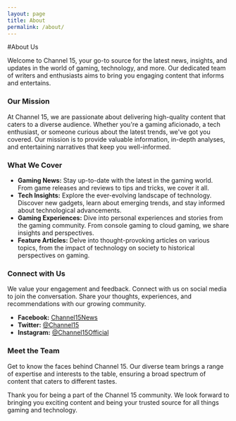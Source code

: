```yaml
---
layout: page
title: About
permalink: /about/
---
```


#About Us

Welcome to Channel 15, your go-to source for the latest news, insights, and updates in the world of gaming, technology, and more. Our dedicated team of writers and enthusiasts aims to bring you engaging content that informs and entertains.

### Our Mission

At Channel 15, we are passionate about delivering high-quality content that caters to a diverse audience. Whether you're a gaming aficionado, a tech enthusiast, or someone curious about the latest trends, we've got you covered. Our mission is to provide valuable information, in-depth analyses, and entertaining narratives that keep you well-informed.

### What We Cover

- **Gaming News:** Stay up-to-date with the latest in the gaming world. From game releases and reviews to tips and tricks, we cover it all.
- **Tech Insights:** Explore the ever-evolving landscape of technology. Discover new gadgets, learn about emerging trends, and stay informed about technological advancements.
- **Gaming Experiences:** Dive into personal experiences and stories from the gaming community. From console gaming to cloud gaming, we share insights and perspectives.
- **Feature Articles:** Delve into thought-provoking articles on various topics, from the impact of technology on society to historical perspectives on gaming.

### Connect with Us

We value your engagement and feedback. Connect with us on social media to join the conversation. Share your thoughts, experiences, and recommendations with our growing community.

- **Facebook:** [Channel15News](#)
- **Twitter:** [@Channel15](#)
- **Instagram:** [@Channel15Official](#)

### Meet the Team

Get to know the faces behind Channel 15. Our diverse team brings a range of expertise and interests to the table, ensuring a broad spectrum of content that caters to different tastes.

Thank you for being a part of the Channel 15 community. We look forward to bringing you exciting content and being your trusted source for all things gaming and technology.
